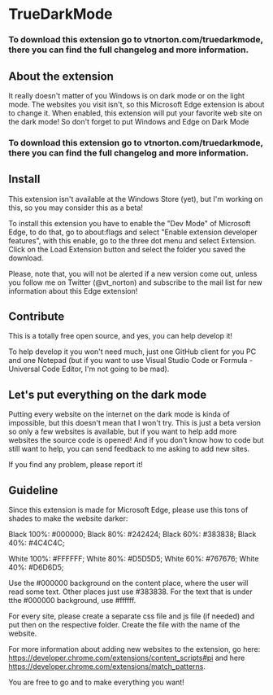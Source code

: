 # TrueDarkMode

### To download this extension go to vtnorton.com/truedarkmode, there you can find the full changelog and more information.

## About the extension
It really doesn't matter of you Windows is on dark mode or on the light mode. The websites you visit isn't, so this Microsoft Edge extension is about to change it. When enabled, this extension will put your favorite web site on the dark mode! So don't forget to put Windows and Edge on Dark Mode

### To download this extension go to vtnorton.com/truedarkmode, there you can find the full changelog and more information.

## Install
This extension isn't available at the Windows Store (yet), but I'm working on this, so you may consider this as a beta! 

To install this extension you have to enable the "Dev Mode" of Microsoft Edge, to do that, go to about:flags and select "Enable extension developer features", with this enable, go to the three dot menu and select Extension. Click on the Load Extension button and select the folder you saved the download. 

Please, note that, you will not be alerted if a new version come out, unless you follow me on Twitter (@vt_norton) and subscribe to the mail list for new information about this Edge extension! 

## Contribute
This is a totally free open source, and yes, you can help develop it!

To help develop it you won't need much, just one GitHub client for you PC and one Notepad (but if you want to use Visual Studio Code or Formula - Universal Code Editor, I'm not going to be mad).

## Let's put everything on the dark mode
Putting every website on the internet on the dark mode is kinda of impossible, but this doesn't mean that I won't try. This is just a beta version so only a few websites is available, but if you want to help add more websites the source code is opened! And if you don't know how to code but still want to help, you can send feedback to me asking to add new sites. 

If you find any problem, please report it! 

## Guideline

Since this extension is made for Microsoft Edge, please use this tons of shades to make the website darker:

Black 100%: #000000;
Black  80%: #242424;
Black  60%: #383838;
Black  40%: #4C4C4C;


White 100%: #FFFFFF;
White  80%: #D5D5D5;
White  60%: #767676;
White  40%: #D6D6D5;

Use the #000000 background on the content place, where the user will read some text. Other places just use #383838. For the text that is under tthe #000000 background, use #ffffff.

For every site, please create a separate css file and js file (if needed) and put then on the respective folder. Create the file with the name of the website.

For more information about adding new websites to the extension, go here: https://developer.chrome.com/extensions/content_scripts#pi and here https://developer.chrome.com/extensions/match_patterns. 

You are free to go and to make everything you want!
